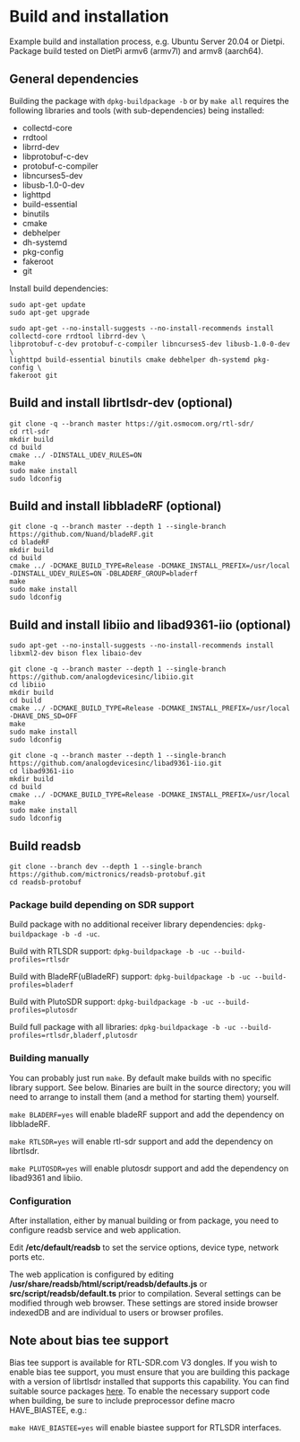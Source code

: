 # Build and installation

Example build and installation process, e.g. Ubuntu Server 20.04 or Dietpi. Package build tested on DietPi armv6 (armv7l) and armv8 (aarch64).

## General dependencies

Building the package with `dpkg-buildpackage -b` or by `make all` requires the following libraries and tools (with sub-dependencies) being installed:

* collectd-core
* rrdtool
* librrd-dev
* libprotobuf-c-dev
* protobuf-c-compiler
* libncurses5-dev
* libusb-1.0-0-dev
* lighttpd
* build-essential
* binutils
* cmake
* debhelper
* dh-systemd
* pkg-config
* fakeroot
* git

Install build dependencies:

```
sudo apt-get update
sudo apt-get upgrade

sudo apt-get --no-install-suggests --no-install-recommends install collectd-core rrdtool librrd-dev \
libprotobuf-c-dev protobuf-c-compiler libncurses5-dev libusb-1.0-0-dev \
lighttpd build-essential binutils cmake debhelper dh-systemd pkg-config \
fakeroot git
```

## Build and install librtlsdr-dev (optional)

```
git clone -q --branch master https://git.osmocom.org/rtl-sdr/
cd rtl-sdr
mkdir build
cd build
cmake ../ -DINSTALL_UDEV_RULES=ON
make
sudo make install
sudo ldconfig
``` 

## Build and install libbladeRF (optional)

```
git clone -q --branch master --depth 1 --single-branch https://github.com/Nuand/bladeRF.git
cd bladeRF
mkdir build
cd build
cmake ../ -DCMAKE_BUILD_TYPE=Release -DCMAKE_INSTALL_PREFIX=/usr/local -DINSTALL_UDEV_RULES=ON -DBLADERF_GROUP=bladerf
make
sudo make install
sudo ldconfig
```

## Build and install libiio and libad9361-iio (optional)

```
sudo apt-get --no-install-suggests --no-install-recommends install libxml2-dev bison flex libaio-dev 

git clone -q --branch master --depth 1 --single-branch https://github.com/analogdevicesinc/libiio.git
cd libiio
mkdir build
cd build
cmake ../ -DCMAKE_BUILD_TYPE=Release -DCMAKE_INSTALL_PREFIX=/usr/local -DHAVE_DNS_SD=OFF
make
sudo make install
sudo ldconfig

git clone -q --branch master --depth 1 --single-branch https://github.com/analogdevicesinc/libad9361-iio.git
cd libad9361-iio
mkdir build
cd build
cmake ../ -DCMAKE_BUILD_TYPE=Release -DCMAKE_INSTALL_PREFIX=/usr/local
make
sudo make install
sudo ldconfig
```

## Build readsb

```
git clone --branch dev --depth 1 --single-branch https://github.com/mictronics/readsb-protobuf.git
cd readsb-protobuf
```

### Package build depending on SDR support

Build package with no additional receiver library dependencies: `dpkg-buildpackage -b -d -uc`.

Build with RTLSDR support: `dpkg-buildpackage -b -uc --build-profiles=rtlsdr`

Build with BladeRF(uBladeRF) support: `dpkg-buildpackage -b -uc --build-profiles=bladerf`

Build with PlutoSDR support: `dpkg-buildpackage -b -uc --build-profiles=plutosdr`

Build full package with all libraries: `dpkg-buildpackage -b -uc --build-profiles=rtlsdr,bladerf,plutosdr`

### Building manually

You can probably just run `make`. By default make builds with no specific library support. See below.
Binaries are built in the source directory; you will need to arrange to install them (and a method for starting them) yourself.

`make BLADERF=yes` will enable bladeRF support and add the dependency on libbladeRF.

`make RTLSDR=yes` will enable rtl-sdr support and add the dependency on librtlsdr.

`make PLUTOSDR=yes` will enable plutosdr support and add the dependency on libad9361 and libiio.

### Configuration

After installation, either by manual building or from package, you need to configure readsb service and web application.

Edit __/etc/default/readsb__ to set the service options, device type, network ports etc.

The web application is configured by editing __/usr/share/readsb/html/script/readsb/defaults.js__ or __src/script/readsb/default.ts__ prior to compilation. Several settings can be modified through web browser. These settings are stored inside browser indexedDB and are individual to users or browser profiles.

## Note about bias tee support

Bias tee support is available for RTL-SDR.com V3 dongles. If you wish to enable bias tee support,
you must ensure that you are building this package with a version of librtlsdr installed that supports this capability.
You can find suitable source packages [here](https://github.com/librtlsdr/librtlsdr). To enable the necessary
support code when building, be sure to include preprocessor define macro HAVE_BIASTEE, e.g.:

`make HAVE_BIASTEE=yes` will enable biastee support for RTLSDR interfaces.
